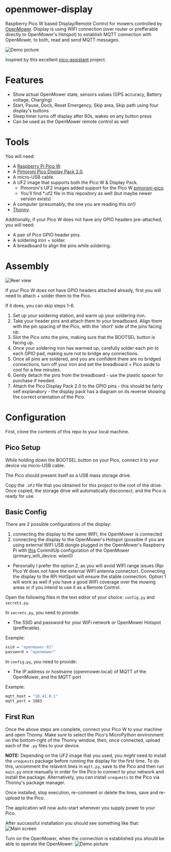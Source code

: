 # openmower-display
Raspberry Pico W based Display/Remote Control for mowers controlled by [OpenMower](https://openmower.de).
Display is using WIFI connection (over router or prefferable directly to OpenMower's Hotspot) to establish MQTT connection with OpenMower, to both, read and send MQTT messages.

![Demo picture](readme/IMG_7951.JPG)

Inspired by this excellent [pico-assistant](https://github.com/Rookeh/pico-assistant/blob/main) project.
 
# Features

* Show actual OpenMower state, sensors values (GPS accuracy, Battery voltage, Charging)
* Start, Pause, Dock, Reset Emergency, Skip area, Skip path using four display's buttons
* Sleep timer turns off display after 60s, wakes on any button press
* Can be used as the OpenMower remote control as well

# Tools

You will need:

* A [Raspberry Pi Pico W](https://www.raspberrypi.com/news/raspberry-pi-pico-w-your-6-iot-platform/).
* A [Pimoroni Pico Display Pack 2.0](https://shop.pimoroni.com/products/pico-display-pack-2-0?variant=39374122582099).
* A micro-USB cable.
* A UF2 image that supports both the Pico W & Display Pack.
  * Pimoroni's UF2 images added support for the Pico W [pimoroni-pico](https://github.com/pimoroni/pimoroni-pico/releases).
  * You'll find *.uf2 file in this repository as well (but maybe newer version exists)
* A computer (presumably, the one you are reading this on!)
* [Thonny](https://thonny.org/).

Additionally, if your Pico W does not have any GPIO headers pre-attached, you will need:

* A pair of Pico GPIO header pins.
* A soldering iron + solder.
* A breadboard to align the pins while soldering.

# Assembly

![Reer view](readme/IMG_7949.JPG)

If your Pico W does not have GPIO headers attached already, first you will need to attach + solder them to the Pico. 

If it does, you can skip steps 1-6.

1) Set up your soldering station, and warm up your soldering iron.
2) Take your header pins and attach them to your breadboard. Align them with the pin spacing of the Pico, with the 'short' side of the pins facing up.
3) Slot the Pico onto the pins, making sure that the BOOTSEL button is facing up.
4) Once your soldering iron has warmed up, carefully solder each pin to each GPIO pad, making sure not to bridge any connections.
5) Once all pins are soldered, and you are confident there are no bridged connections, turn off your iron and set the breadboard + Pico aside to cool for a few minutes.
6) Gently detach the pins from the breadboard - use the plastic spacer for purchase if needed.
7) Attach the Pico Display Pack 2.0 to the GPIO pins - this should be fairly self explanatory - the display pack has a diagram on its reverse showing the correct orientation of the Pico.

# Configuration

First, clone the contents of this repo to your local machine.

## Pico Setup

While holding down the BOOTSEL button on your Pico, connect it to your device via micro-USB cable.

The Pico should present itself as a USB mass storage drive.

Copy the `.UF2` file that you obtained for this project to the root of the drive. Once copied, the storage drive will automatically disconnect, and the Pico is ready for use.

## Basic Config

There are 2 possible configurations of the display:
1. connecting the display to the same WIFI, the OpenMower is connected
2. connecting the display to the OpenMower's Hotspot (possible if you are using external WIFI USB dongle plugged in the OpenMower's Raspberry Pi with [this](/readme/hotspot.txt.settings) CommitUp configuration of the OpenMower (primary_wifi_device: wlan0)
 * Personally I prefer the option 2, as you will avoid WIFI range issues (Rpi Pico W does not have the external WIFI antenna connector). Connecting the display to the RPi HotSpot will ensure the stable connection. Option 1 will work as well if you have a good WIFI coverage over the mowing areas or if you intend to use it as a Remote Control.
   
Open the following files in the text editor of your choice: `config.py` and `secrets.py`.

In `secrets.py`, you need to provide:

* The SSID and password for your WiFi network or OpenMower Hotspot (prefferable).

Example:
```bash
ssid = "openmower-93"
password = "openmower"
```

In `config.py`, you need to provide:

* The IP address or hostname (openmower.local) of MQTT of the OpenMower, and the MQTT port

Example:
```bash
mqtt_host = "10.41.0.1"
mqtt_port = 1883
```

## First Run

Once the above steps are complete, connect your Pico W to your machine and open Thonny. Make sure to select the Pico's MicroPython environment on the bottom-right of the Thonny window, then, once connected, upload each of the `.py` files to your device.

**NOTE:** Depending on the UF2 image that you used, you *might* need to install the `urequests` package before running the display for the first time. To do this, uncomment the relavent lines in `mqtt.py`, save to the Pico and then run `main.py` once manually in order for the Pico to connect to your network and install the package. Alternatively, you can install `urequests` to the Pico via Thonny's package manager.

Once installed, stop execution, re-comment or delete the lines, save and re-upload to the Pico.

The application will now auto-start whenever you supply power to your Pico.

After successful installation you should see something like that:
![Main screen](readme/IMG_7954.JPG)

Turn on the OpenMower, when the connection is established you should be able to operate the OpenMower:
![Demo picture](readme/IMG_7951.JPG)
